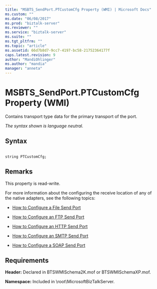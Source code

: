 ```yaml
---
title: "MSBTS_SendPort.PTCustomCfg Property (WMI) | Microsoft Docs"
ms.custom: ""
ms.date: "06/08/2017"
ms.prod: "biztalk-server"
ms.reviewer: ""
ms.service: "biztalk-server"
ms.suite: ""
ms.tgt_pltfrm: ""
ms.topic: "article"
ms.assetid: 66d7b8d7-9cc7-4197-bc58-21752364177f
caps.latest.revision: 9
author: "MandiOhlinger"
ms.author: "mandia"
manager: "anneta"
---
```

# MSBTS_SendPort.PTCustomCfg Property (WMI)
Contains transport type data for the primary transport of the port.  
  
 *The syntax shown is language neutral.*  
  
## Syntax  
  
```  
  
string PTCustomCfg;  
```  
  
## Remarks  
 This property is read-write.  
  
 For more information about the configuring the receive location of any of the native adapters, see the following topics:  
  
-   [How to Configure a File Send Port](../Topic/How%20to%20Configure%20a%20File%20Send%20Port.md)  
  
-   [How to Configure an FTP Send Port](../Topic/How%20to%20Configure%20an%20FTP%20Send%20Port.md)  
  
-   [How to Configure an HTTP Send Port](../core/how-to-configure-an-http-send-port.md)  
  
-   [How to Configure an SMTP Send Port](../core/how-to-configure-an-smtp-send-port.md)  
  
-   [How to Configure a SOAP Send Port](../core/how-to-configure-a-soap-send-port.md)  
  
## Requirements  
 **Header:** Declared in BTSWMISchema2K.mof or BTSWMISchemaXP.mof.  
  
 **Namespace:** Included in \root\MicrosoftBizTalkServer.